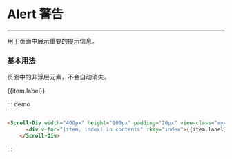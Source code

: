 <style>
.myview {
    background-color: #fff;
}
</style>
<script>
    import ScrollDiv from '~/ScrollDiv';
 export default {
     components: { ScrollDiv },
    data () {
        return {
        contents: [
            {
            label: 'Lorem ipsum dolor, sit amet consectetur adipisicing elit. Officiis quas nobis praesentium nisi deserunt, fuga libero, error quia vero nulla corporis odio fugit atque et accusamus numquam. Tempora, qui numquam!'
            },
            {
            label: '导航2'
            },
            {
            label: '导航3'
            },
            {
            label: '导航2'
            },
            {
            label: '导航3'
            },
            {
            label: '导航2'
            },
            {
            label: '导航3'
            },
            {
            label: '导航2'
            },
            {
            label: '导航3'
            }
        ]
        };
  }
  }
</script>
# Alert 警告
----
用于页面中展示重要的提示信息。

### 基本用法
页面中的非浮层元素，不会自动消失。
<div class="demo-block">
  <Scroll-Div width="400px" height="100px" padding="20px" view-class="myview">
      <div v-for="(item, index) in contents" :key="index">{{item.label}}</div>
    </Scroll-Div>
</div>

::: demo
```html

<Scroll-Div width="400px" height="100px" padding="20px" view-class="myview">
      <div v-for="(item, index) in contents" :key="index">{{item.label}}</div>
    </Scroll-Div>

```
:::

